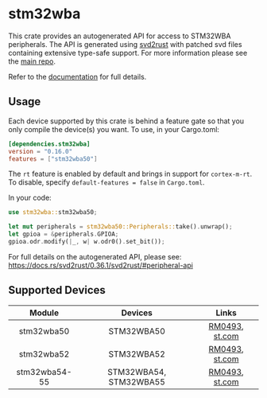 # stm32wba
This crate provides an autogenerated API for access to STM32WBA peripherals.
The API is generated using [svd2rust] with patched svd files containing
extensive type-safe support. For more information please see the [main repo].

Refer to the [documentation] for full details.

[svd2rust]: https://github.com/rust-embedded/svd2rust
[main repo]: https://github.com/stm32-rs/stm32-rs
[documentation]: https://docs.rs/stm32wba/latest/stm32wba/

## Usage
Each device supported by this crate is behind a feature gate so that you only
compile the device(s) you want. To use, in your Cargo.toml:

```toml
[dependencies.stm32wba]
version = "0.16.0"
features = ["stm32wba50"]
```

The `rt` feature is enabled by default and brings in support for `cortex-m-rt`.
To disable, specify `default-features = false` in `Cargo.toml`.

In your code:

```rust
use stm32wba::stm32wba50;

let mut peripherals = stm32wba50::Peripherals::take().unwrap();
let gpioa = &peripherals.GPIOA;
gpioa.odr.modify(|_, w| w.odr0().set_bit());
```

For full details on the autogenerated API, please see:
https://docs.rs/svd2rust/0.36.1/svd2rust/#peripheral-api

## Supported Devices

| Module | Devices | Links |
|:------:|:-------:|:-----:|
| stm32wba50 | STM32WBA50 | [RM0493](https://www.st.com/resource/en/reference_manual/rm0493-multiprotocol-wireless-bluetooth-le-and-ieee802154-stm32wba5xxx-armbased-32bit-mcus-stmicroelectronics.pdf), [st.com](https://www.st.com/en/microcontrollers-microprocessors/stm32wba50.html) |
| stm32wba52 | STM32WBA52 | [RM0493](https://www.st.com/resource/en/reference_manual/rm0493-multiprotocol-wireless-bluetooth-le-and-ieee802154-stm32wba5xxx-armbased-32bit-mcus-stmicroelectronics.pdf), [st.com](https://www.st.com/en/microcontrollers-microprocessors/stm32wba52.html) |
| stm32wba54-55 | STM32WBA54, STM32WBA55 | [RM0493](https://www.st.com/resource/en/reference_manual/rm0493-multiprotocol-wireless-bluetooth-le-and-ieee802154-stm32wba5xxx-armbased-32bit-mcus-stmicroelectronics.pdf), [st.com](https://www.st.com/en/microcontrollers-microprocessors/stm32wba54-55.html) |
